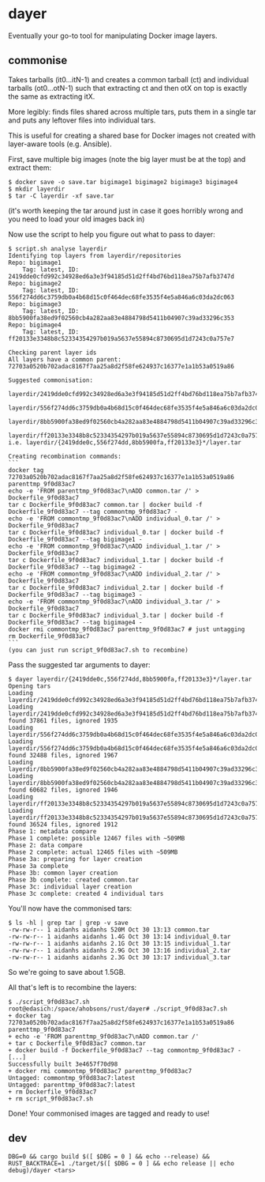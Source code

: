 dayer
=====

Eventually your go-to tool for manipulating Docker image layers.

commonise
---------

Takes tarballs (it0...itN-1) and creates a common tarball (ct) and individual
tarballs (ot0...otN-1) such that extracting ct and then otX on top is exactly
the same as extracting itX.

More legibly: finds files shared across multiple tars, puts them in a single tar
and puts any leftover files into individual tars.

This is useful for creating a shared base for Docker images not created with
layer-aware tools (e.g. Ansible).

First, save multiple big images (note the big layer must be at the top) and
extract them:

    $ docker save -o save.tar bigimage1 bigimage2 bigimage3 bigimage4
    $ mkdir layerdir
    $ tar -C layerdir -xf save.tar

(it's worth keeping the tar around just in case it goes horribly wrong and you
need to load your old images back in)

Now use the script to help you figure out what to pass to dayer:

    $ script.sh analyse layerdir
    Identifying top layers from layerdir/repositories
    Repo: bigimage1
        Tag: latest, ID: 2419dde0cfd992c34928ed6a3e3f94185d51d2ff4bd76bd118ea75b7afb3747d
    Repo: bigimage2
        Tag: latest, ID: 556f274dd6c3759db0a4b68d15c0f464dec68fe3535f4e5a846a6c03da2dc063
    Repo: bigimage3
        Tag: latest, ID: 8bb5900fa38ed9f02560cb4a282aa83e4884798d5411b04907c39ad33296c353
    Repo: bigimage4
        Tag: latest, ID: ff20133e3348b8c52334354297b019a5637e55894c8730695d1d7243c0a757e7

    Checking parent layer ids
    All layers have a common parent: 72703a0520b702adac8167f7aa25a8d2f58fe624937c16377e1a1b53a0519a86

    Suggested commonisation:
        layerdir/2419dde0cfd992c34928ed6a3e3f94185d51d2ff4bd76bd118ea75b7afb3747d/layer.tar
        layerdir/556f274dd6c3759db0a4b68d15c0f464dec68fe3535f4e5a846a6c03da2dc063/layer.tar
        layerdir/8bb5900fa38ed9f02560cb4a282aa83e4884798d5411b04907c39ad33296c353/layer.tar
        layerdir/ff20133e3348b8c52334354297b019a5637e55894c8730695d1d7243c0a757e7/layer.tar
    i.e. layerdir/{2419dde0c,556f274dd,8bb5900fa,ff20133e3}*/layer.tar

    Creating recombination commands:
    ```
    docker tag 72703a0520b702adac8167f7aa25a8d2f58fe624937c16377e1a1b53a0519a86 parenttmp_9f0d83ac7
    echo -e 'FROM parenttmp_9f0d83ac7\nADD common.tar /' > Dockerfile_9f0d83ac7
    tar c Dockerfile_9f0d83ac7 common.tar | docker build -f Dockerfile_9f0d83ac7 --tag commontmp_9f0d83ac7 -
    echo -e 'FROM commontmp_9f0d83ac7\nADD individual_0.tar /' > Dockerfile_9f0d83ac7
    tar c Dockerfile_9f0d83ac7 individual_0.tar | docker build -f Dockerfile_9f0d83ac7 --tag bigimage1 -
    echo -e 'FROM commontmp_9f0d83ac7\nADD individual_1.tar /' > Dockerfile_9f0d83ac7
    tar c Dockerfile_9f0d83ac7 individual_1.tar | docker build -f Dockerfile_9f0d83ac7 --tag bigimage2 -
    echo -e 'FROM commontmp_9f0d83ac7\nADD individual_2.tar /' > Dockerfile_9f0d83ac7
    tar c Dockerfile_9f0d83ac7 individual_2.tar | docker build -f Dockerfile_9f0d83ac7 --tag bigimage3 -
    echo -e 'FROM commontmp_9f0d83ac7\nADD individual_3.tar /' > Dockerfile_9f0d83ac7
    tar c Dockerfile_9f0d83ac7 individual_3.tar | docker build -f Dockerfile_9f0d83ac7 --tag bigimage4 -
    docker rmi commontmp_9f0d83ac7 parenttmp_9f0d83ac7 # just untagging
    rm Dockerfile_9f0d83ac7
    ```
    (you can just run script_9f0d83ac7.sh to recombine)

Pass the suggested tar arguments to dayer:

    $ dayer layerdir/{2419dde0c,556f274dd,8bb5900fa,ff20133e3}*/layer.tar
    Opening tars
    Loading layerdir/2419dde0cfd992c34928ed6a3e3f94185d51d2ff4bd76bd118ea75b7afb3747d/layer.tar
    Loading layerdir/2419dde0cfd992c34928ed6a3e3f94185d51d2ff4bd76bd118ea75b7afb3747d/layer.tar: found 37861 files, ignored 1935
    Loading layerdir/556f274dd6c3759db0a4b68d15c0f464dec68fe3535f4e5a846a6c03da2dc063/layer.tar
    Loading layerdir/556f274dd6c3759db0a4b68d15c0f464dec68fe3535f4e5a846a6c03da2dc063/layer.tar: found 32488 files, ignored 1967
    Loading layerdir/8bb5900fa38ed9f02560cb4a282aa83e4884798d5411b04907c39ad33296c353/layer.tar
    Loading layerdir/8bb5900fa38ed9f02560cb4a282aa83e4884798d5411b04907c39ad33296c353/layer.tar: found 60682 files, ignored 1946
    Loading layerdir/ff20133e3348b8c52334354297b019a5637e55894c8730695d1d7243c0a757e7/layer.tar
    Loading layerdir/ff20133e3348b8c52334354297b019a5637e55894c8730695d1d7243c0a757e7/layer.tar: found 36524 files, ignored 1912
    Phase 1: metadata compare
    Phase 1 complete: possible 12467 files with ~509MB
    Phase 2: data compare
    Phase 2 complete: actual 12465 files with ~509MB
    Phase 3a: preparing for layer creation
    Phase 3a complete
    Phase 3b: common layer creation
    Phase 3b complete: created common.tar
    Phase 3c: individual layer creation
    Phase 3c complete: created 4 individual tars

You'll now have the commonised tars:

    $ ls -hl | grep tar | grep -v save
    -rw-rw-r-- 1 aidanhs aidanhs 520M Oct 30 13:13 common.tar
    -rw-rw-r-- 1 aidanhs aidanhs 1.4G Oct 30 13:14 individual_0.tar
    -rw-rw-r-- 1 aidanhs aidanhs 2.1G Oct 30 13:15 individual_1.tar
    -rw-rw-r-- 1 aidanhs aidanhs 2.9G Oct 30 13:16 individual_2.tar
    -rw-rw-r-- 1 aidanhs aidanhs 2.3G Oct 30 13:17 individual_3.tar

So we're going to save about 1.5GB.

All that's left is to recombine the layers:

    $ ./script_9f0d83ac7.sh
    root@edasich:/space/ahobsons/rust/dayer# ./script_9f0d83ac7.sh
    + docker tag 72703a0520b702adac8167f7aa25a8d2f58fe624937c16377e1a1b53a0519a86 parenttmp_9f0d83ac7
    + echo -e 'FROM parenttmp_9f0d83ac7\nADD common.tar /'
    + tar c Dockerfile_9f0d83ac7 common.tar
    + docker build -f Dockerfile_9f0d83ac7 --tag commontmp_9f0d83ac7 -
    [...]
    Successfully built 3e4657f70d98
    + docker rmi commontmp_9f0d83ac7 parenttmp_9f0d83ac7
    Untagged: commontmp_9f0d83ac7:latest
    Untagged: parenttmp_9f0d83ac7:latest
    + rm Dockerfile_9f0d83ac7
    + rm script_9f0d83ac7.sh

Done! Your commonised images are tagged and ready to use!

dev
---

```
DBG=0 && cargo build $([ $DBG = 0 ] && echo --release) && RUST_BACKTRACE=1 ./target/$([ $DBG = 0 ] && echo release || echo debug)/dayer <tars>
```
